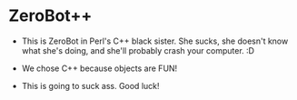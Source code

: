 ZeroBot++
===

*	This is ZeroBot in Perl's C++ black sister. She sucks, she
	doesn't know what she's doing, and she'll probably crash
	your computer. :D

*	We chose C++ because objects are FUN!

*	This is going to suck ass. Good luck!
